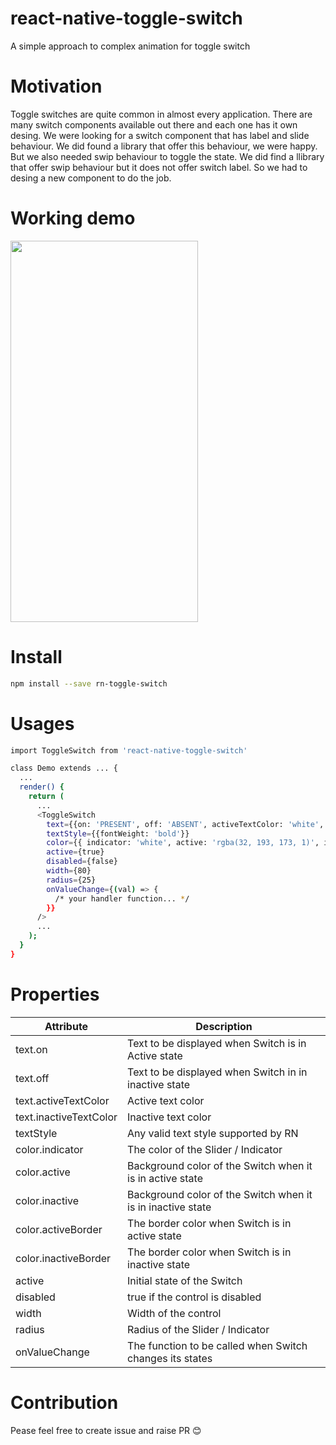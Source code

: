 # react-native-toggle-switch
A simple approach to complex animation for toggle switch


# Motivation
Toggle switches are quite common in almost every application. There are many switch components available out there and each one has it own desing. We were looking for a switch component that has label and slide behaviour. We did found a library that offer this behaviour, we were happy. But we also needed swip behaviour to toggle the state. We did find a llibrary that offer swip behaviour but it does not offer switch label. So we had to desing a new component to do the job.

# Working demo
<img src="https://raw.githubusercontent.com/prsn/react-native-toggle-switch/master/resources/demo.gif" width="300" height="610"/>

# Install
```bash
npm install --save rn-toggle-switch
```

# Usages
```bash
import ToggleSwitch from 'react-native-toggle-switch'

class Demo extends ... {
  ...
  render() {
    return (
      ...
      <ToggleSwitch
        text={{on: 'PRESENT', off: 'ABSENT', activeTextColor: 'white', inactiveTextColor: '#B7B8BA'}}
        textStyle={{fontWeight: 'bold'}}
        color={{ indicator: 'white', active: 'rgba(32, 193, 173, 1)', inactive:  'rgba( 247, 247, 247, 1)', activeBorder: '#41B4A4', inactiveBorder: '#E9E9E9'}}
        active={true}
        disabled={false}
        width={80}
        radius={25}
        onValueChange={(val) => {
          /* your handler function... */
        }}
      />
      ...
    );
  }
}
```

# Properties

| Attribute | Description |
| --- | --- |
| text.on | Text to be displayed when Switch is in Active state |
| text.off | Text to be displayed when Switch in in inactive state |
| text.activeTextColor | Active text color |
| text.inactiveTextColor | Inactive text color |
| textStyle | Any valid text style supported by RN |
| color.indicator | The color of the Slider / Indicator |
| color.active | Background color of the Switch when it is in active state |
| color.inactive | Background color of the Switch when it is in inactive state |
| color.activeBorder | The border color when Switch is in active state |
| color.inactiveBorder | The border color when Switch is in inactive state |
| active | Initial state of the Switch |
| disabled | true if the control is disabled |
| width | Width of the control |
| radius | Radius of the Slider / Indicator |
| onValueChange | The function to be called when Switch changes its states |

# Contribution
Pease feel free to create issue and raise PR :blush:
